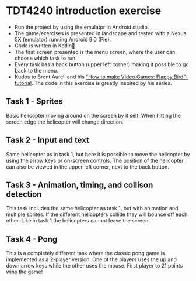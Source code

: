 # TDT4240 introduction exercise
- Run the project by using the emulatpr in Android studio.
- The game/exercises is presented in landscape and tested with a Nexus 5X (emulator) running Android 9.0 (Pie).
- Code is written in Kotlin🎉
- The first screen presented is the menu screen, where the user can choose which task to run.
- Every task has a back button (upper left corner) making it possible to go back to the menu.
- Kudos to Brent Aureli and his ["How to make Video Games: Flappy Bird"-tutorial](https://www.youtube.com/watch?v=rzBVTPaUUDg). The code in this exercise is greatly inspired by his series.

## Task 1 - Sprites
Basic helicopter moving around on the screen by it self. When hitting the screen edge the helicopter will change direction.
## Task 2 - Input and text
Same helicopter as in task 1, but here it is possible to move the helicopter by using the arrow keys or on-screen controls.
The position of the helicopter can also be viewed in the upper left corner, next to the back button.
## Task 3 - Animation, timing, and collison detection
This task includes the same helicopter as task 1, but with animation and multiple sprites. 
If the different helicopters collide they will bounce off each other. Like in task 1 the helicopters cannot leave the screen.
## Task 4 - Pong
This is a completely different task where the classic pong game is implemented as a 2-player version.
One of the players uses the up and down arrow keys while the other uses the mouse. First player to 21 points wins the game!
